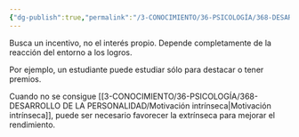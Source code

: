```yaml
---
{"dg-publish":true,"permalink":"/3-CONOCIMIENTO/36-PSICOLOGÍA/368-DESARROLLO DE LA PERSONALIDAD/Motivación extrínseca/"}
---
```


Busca un incentivo, no el interés propio. Depende completamente de la reacción del entorno a los logros.

Por ejemplo, un estudiante puede estudiar sólo para destacar o tener premios.

Cuando no se consigue [[3-CONOCIMIENTO/36-PSICOLOGÍA/368-DESARROLLO DE LA PERSONALIDAD/Motivación intrínseca\|Motivación intrínseca]], puede ser necesario favorecer la extrínseca para mejorar el rendimiento.